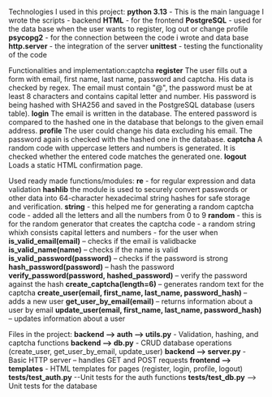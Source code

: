 Technologies I used in this project:
**python 3.13** - This is the main language I wrote the scripts - backend
**HTML** - for the frontend
**PostgreSQL** - used for the data base when the user wants to register, log out or change profile
**psycopg2** - for the connection between the code i wrote and data base
**http.server** - the integration of the server
**unittest** - testing the functionality of the code

Functionalities and implementation:captcha
**register**
The user fills out a form with email, first name, last name, password and captcha.
His data is checked by regex. The email must contain "@", the password must be at least 8 characters and contains capital letter and number.
His password is being hashed with SHA256 and saved in the PostgreSQL database (users table).
**login**
The email is written in the database.
The entered password is compared to the hashed one in the database that belongs to the given email address.
**profile**
The user could change his data excluding his email.
The password again is checked with the hashed one in the database.
**captcha**
A random code with uppercase letters and numbers is generated.
It is checked whether the entered code matches the generated one.
**logout**
Loads a static HTML confirmation page.

Used ready made functions/modules:
**re** - for regular expression and data validation
**hashlib** the module is used to securely convert passwords or other data into 64-character hexadecimal string hashes for safe storage and verification.
**string** - this helped me for generating a random captcha code - added all the letters and all the numbers from 0 to 9
**random** - this is for the random generator that creates the captcha code - a random string whixh consists capital letters and numbers - for the user when 
**is_valid_email(email)** – checks if the email is validbacke
**is_valid_name(name)** – checks if the name is valid
**is_valid_password(password)** – checks if the password is strong
**hash_password(password)** – hash the password
**verify_password(password, hashed_password)** – verify the password against the hash
**create_captcha(length=6)** – generates random text for the captcha
**create_user(email, first_name, last_name, password_hash)** – adds a new user
**get_user_by_email(email)** – returns information about a user by email
**update_user(email, first_name, last_name, password_hash)** – updates information about a user

Files in the project:
**backend --> auth --> utils.py** - Validation, hashing, and captcha functions
**backend --> db.py** - CRUD database operations (create_user, get_user_by_email, update_user)
**backend --> server.py** - Basic HTTP server – handles GET and POST requests
**frontend --> templates** - HTML templates for pages (register, login, profile, logout)
**tests/test_auth.py** --Unit tests for the auth functions
**tests/test_db.py** --> Unit tests for the database















